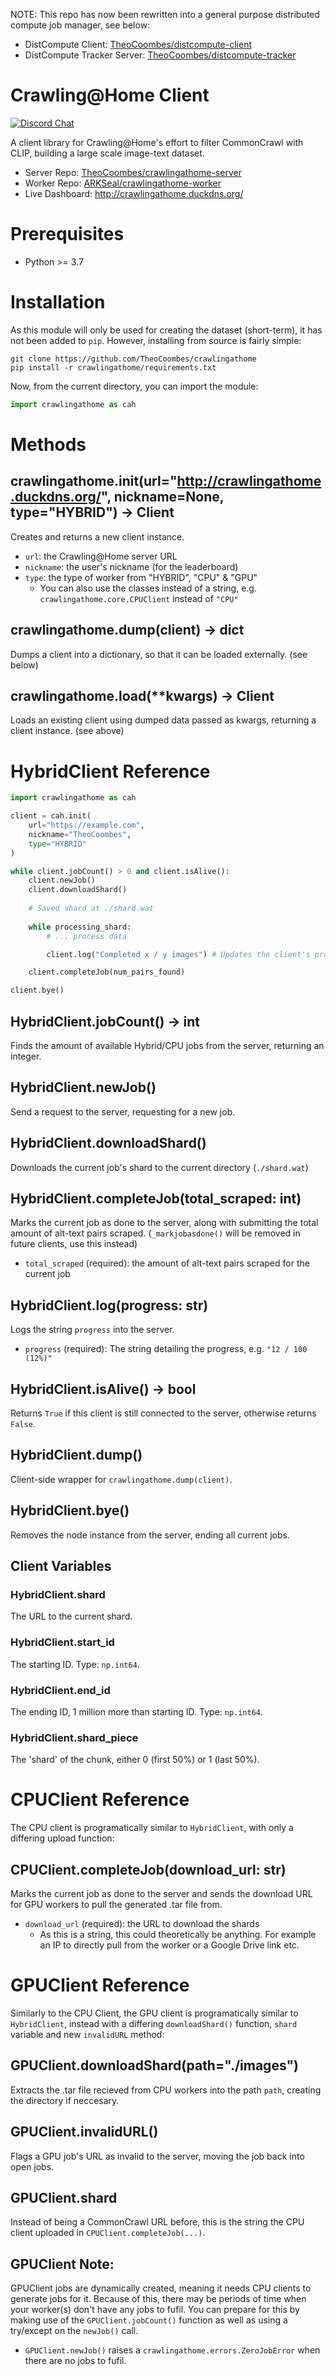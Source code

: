 NOTE: This repo has now been rewritten into a general purpose distributed compute job manager, see below:
* DistCompute Client: [TheoCoombes/distcompute-client](https://github.com/TheoCoombes/distcompute-client)
* DistCompute Tracker Server: [TheoCoombes/distcompute-tracker](https://github.com/TheoCoombes/distcompute-tracker)

# Crawling@Home Client
[![Discord Chat](https://img.shields.io/discord/823813159592001537?color=5865F2&logo=discord&logoColor=white)](https://discord.gg/dall-e)

A client library for Crawling@Home's effort to filter CommonCrawl with CLIP, building a large scale image-text dataset.
* Server Repo: [TheoCoombes/crawlingathome-server](https://github.com/TheoCoombes/crawlingathome-server)
* Worker Repo: [ARKSeal/crawlingathome-worker](https://github.com/ARKSeal/crawlingathome-worker)
* Live Dashboard: http://crawlingathome.duckdns.org/

# Prerequisites
* Python >= 3.7

# Installation
As this module will only be used for creating the dataset (short-term), it has not been added to `pip`. However, installing from source is fairly simple:
```
git clone https://github.com/TheoCoombes/crawlingathome
pip install -r crawlingathome/requirements.txt
```
Now, from the current directory, you can import the module:
```py
import crawlingathome as cah
```

# Methods

## crawlingathome.init(url="http://crawlingathome.duckdns.org/", nickname=None, type="HYBRID") -> Client
Creates and returns a new client instance.
* `url`: the Crawling@Home server URL
* `nickname`: the user's nickname (for the leaderboard)
* `type`: the type of worker from "HYBRID", "CPU" & "GPU"
    - You can also use the classes instead of a string, e.g. `crawlingathome.core.CPUClient` instead of `"CPU"`

## crawlingathome.dump(client) -> dict
Dumps a client into a dictionary, so that it can be loaded externally. (see below)

## crawlingathome.load(**kwargs) -> Client
Loads an existing client using dumped data passed as kwargs, returning a client instance. (see above)

# HybridClient Reference
```py
import crawlingathome as cah

client = cah.init(
    url="https://example.com",
    nickname="TheoCoombes",
    type="HYBRID"
)

while client.jobCount() > 0 and client.isAlive():
    client.newJob()
    client.downloadShard()
    
    # Saved shard at ./shard.wat
    
    while processing_shard:
        # ... process data

        client.log("Completed x / y images") # Updates the client's progress to the server

    client.completeJob(num_pairs_found)

client.bye()
```


## HybridClient.jobCount() -> int
Finds the amount of available Hybrid/CPU jobs from the server, returning an integer.

## HybridClient.newJob()
Send a request to the server, requesting for a new job.

## HybridClient.downloadShard()
Downloads the current job's shard to the current directory (`./shard.wat`)

## HybridClient.completeJob(total_scraped: int)
Marks the current job as done to the server, along with submitting the total amount of alt-text pairs scraped. (`_markjobasdone()` will be removed in future clients, use this instead)
* `total_scraped` (required): the amount of alt-text pairs scraped for the current job

## HybridClient.log(progress: str)
Logs the string `progress` into the server.
* `progress` (required): The string detailing the progress, e.g. `"12 / 100 (12%)"`

## HybridClient.isAlive() -> bool
Returns `True` if this client is still connected to the server, otherwise returns `False`.

## HybridClient.dump()
Client-side wrapper for `crawlingathome.dump(client)`.

## HybridClient.bye()
Removes the node instance from the server, ending all current jobs.

## Client Variables

### HybridClient.shard
The URL to the current shard.

### HybridClient.start_id
The starting ID. Type: `np.int64`.

### HybridClient.end_id
The ending ID, 1 million more than starting ID. Type: `np.int64`.

### HybridClient.shard_piece
The 'shard' of the chunk, either 0 (first 50%) or 1 (last 50%).

# CPUClient Reference
The CPU client is programatically similar to `HybridClient`, with only a differing upload function:

## CPUClient.completeJob(download_url: str)
Marks the current job as done to the server and sends the download URL for GPU workers to pull the generated .tar file from.
* `download_url` (required): the URL to download the shards
    - As this is a string, this could theoretically be anything. For example an IP to directly pull from the worker or a Google Drive link etc.

# GPUClient Reference
Similarly to the CPU Client, the GPU client is programatically similar to `HybridClient`, instead with a differing `downloadShard()` function, `shard` variable and new `invalidURL` method:

## GPUClient.downloadShard(path="./images")
Extracts the .tar file recieved from CPU workers into the path `path`, creating the directory if neccesary.

## GPUClient.invalidURL()
Flags a GPU job's URL as invalid to the server, moving the job back into open jobs.

## GPUClient.shard
Instead of being a CommonCrawl URL before, this is the string the CPU client uploaded in `CPUClient.completeJob(...)`.

## GPUClient Note:
GPUClient jobs are dynamically created, meaning it needs CPU clients to generate jobs for it. Because of this, there may be periods of time when your worker(s) don't have any jobs to fufil. You can prepare for this by making use of the `GPUClient.jobCount()` function as well as using a try/except on the `newJob()` call.
* `GPUClient.newJob()` raises a `crawlingathome.errors.ZeroJobError` when there are no jobs to fufil.

